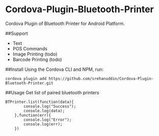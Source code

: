 # Cordova-Plugin-Bluetooth-Printer
Cordova Plugin of Bluetooth Printer for Android Platform.

##Support
- Text
- POS Commands
- Image Printing (todo)
- Barcode Printing (todo)

##Install
Using the Cordova CLI and NPM, run:

```
cordova plugin add https://github.com/srehanuddin/Cordova-Plugin-Bluetooth-Printer.git
```



##Usage
Get list of paired bluetooth printers

```
BTPrinter.list(function(data){
        console.log("Success");
        console.log(data);
    },function(err){
        console.log("Error");
        console.log(err);
    })
```
